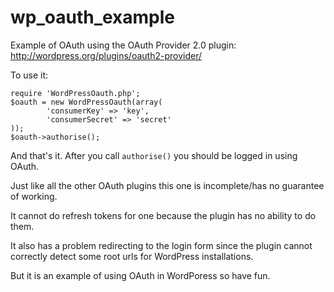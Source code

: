 wp_oauth_example
================

Example of OAuth using the OAuth Provider 2.0 plugin: http://wordpress.org/plugins/oauth2-provider/

To use it:

~~~
require 'WordPressOauth.php';
$oauth = new WordPressOauth(array(
		'consumerKey' => 'key',
		'consumerSecret' => 'secret'
));
$oauth->authorise();
~~~

And that's it. After you call `authorise()` you should be logged in using OAuth.

Just like all the other OAuth plugins this one is incomplete/has no guarantee of working.

It cannot do refresh tokens for one because the plugin has no ability to do them.

It also has a problem redirecting to the login form since the plugin cannot correctly detect some root urls for WordPress installations.

But it is an example of using OAuth in WordPoress so have fun.
